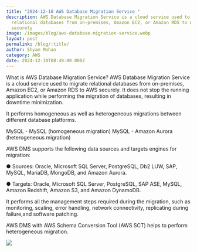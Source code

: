 ```yaml
---
title: "2024-12-10 AWS Database Migration Service "
description: AWS Database Migration Service is a cloud service used to migrate
  relational databases from on-premises, Amazon EC2, or Amazon RDS to AWS
  securely
image: /images/blog/aws-database-migration-service.webp
layout: post
permalink: /blog/:title/
author: Shyam Mohan
category: AWS
date: 2024-12-10T08:49:00.000Z
---
```

What is AWS Database Migration Service?
AWS Database Migration Service is a cloud service used to migrate relational databases from on-premises, Amazon EC2, or Amazon RDS to AWS securely.
It does not stop the running application while performing the migration of databases, resulting in downtime minimization.

It performs homogeneous as well as heterogeneous migrations between different database platforms.

MySQL - MySQL (homogeneous migration)
MySQL - Amazon Aurora (heterogeneous migration)

AWS DMS supports the following data sources and targets engines for migration:

● Sources: Oracle, Microsoft SQL Server, PostgreSQL, Db2 LUW, SAP,
MySQL, MariaDB, MongoDB, and Amazon Aurora.

● Targets: Oracle, Microsoft SQL Server, PostgreSQL, SAP ASE, MySQL,
Amazon Redshift, Amazon S3, and Amazon DynamoDB.

It performs all the management steps required during the migration, such as monitoring, scaling, error handling, network connectivity, replicating during failure,and software patching.

AWS DMS with AWS Schema Conversion Tool (AWS SCT) helps to perform heterogeneous migration.

 **![](https://lh7-rt.googleusercontent.com/docsz/AD_4nXfaiX4K5SZiwq2jyqY48ZX9Jl1LtfqSQGxEyy-t_WOJvP-Anopm_HKYHnt6fWkmRMFwLAeBlBcKdzUS3N5hf0yMLxBtNaSGef_cm_-hCqlka40fwEHFHrSVFWVYzuEBOPsVMWnv?key=1beB9YyK6sUFfwFz2OxSuA)**

